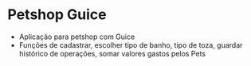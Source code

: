 
# Petshop Guice

- Aplicação para petshop com Guice
- Funções de cadastrar, escolher tipo de banho, tipo de toza, guardar histórico de operações,  somar valores gastos pelos Pets